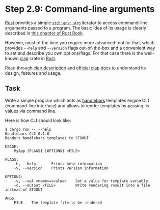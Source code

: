 Step 2.9: Command-line arguments
================================

[Rust] provides a simple [`std::env::Arg`] iterator to access command-line arguments passed to a program. The basic idea of its usage is clearly described in [this chapter of Rust Book][1].

However, most of the time you require more advanced tool for that, which provides `--help` and `--version` flags out-of-the-box and a convenient way to set and describe you own options/flags. For that case there is the well-known [clap] crate in [Rust].

Read through [clap description][clap] and [official clap docs][clap docs] to understand its design, features and usage.




## Task

Write a simple program which acts as [handlebars] templates engine CLI (command-line interface) and allows to render templates by passing its values via command line.

Here is how CLI should look like:
```
$ cargo run -- --help
Handlebars CLI 0.1.0
Renders handlebars templates to STDOUT

USAGE:
    MyApp [FLAGS] [OPTIONS] <FILE>

FLAGS:
    -h, --help       Prints help information
    -V, --version    Prints version information

OPTIONS:
    -v, --val <name>=<value>    Set a value for template variable
    -o, --output <FILE>         Write rendering result into a file instead of STDOUT

ARGS:
    FILE    The template file to be rendered
```





[`std::env::Arg`]: https://doc.rust-lang.org/stable/std/env/struct.Args.html
[Rust]: https://www.rust-lang.org
[clap]: https://crates.io/crates/clap
[clap docs]: https://docs.rs/clap
[handlebars]: https://crates.io/crates/handlebars

[1]: https://doc.rust-lang.org/book/second-edition/ch12-01-accepting-command-line-arguments.html
